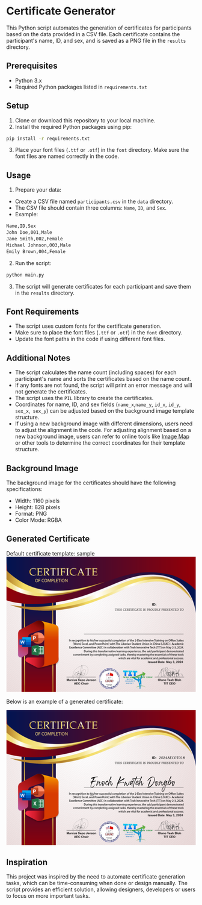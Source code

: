 # Certificate Generator

This Python script automates the generation of certificates for participants based on the data provided in a CSV file. Each certificate contains the participant's name, ID, and sex, and is saved as a PNG file in the `results` directory.

## Prerequisites

- Python 3.x
- Required Python packages listed in `requirements.txt`

## Setup

1. Clone or download this repository to your local machine.
2. Install the required Python packages using pip:

```bash
pip install -r requirements.txt
```
3. Place your font files (`.ttf` or `.otf`) in the `font` directory. Make sure the font files are named correctly in the code.

## Usage
1. Prepare your data:
- Create a CSV file named `participants.csv` in the `data` directory.
- The CSV file should contain three columns: `Name`, `ID`, and `Sex`.
- Example:
```bash
Name,ID,Sex
John Doe,001,Male
Jane Smith,002,Female
Michael Johnson,003,Male
Emily Brown,004,Female
```
2. Run the script:

```bash
python main.py
```
3. The script will generate certificates for each participant and save them in the `results` directory.

## Font Requirements

- The script uses custom fonts for the certificate generation.
- Make sure to place the font files (`.ttf` or `.otf`) in the `font` directory.
- Update the font paths in the code if using different font files.

## Additional Notes

- The script calculates the name count (including spaces) for each participant's name and sorts the certificates based on the name count.
- If any fonts are not found, the script will print an error message and will not generate the certificates.
- The script uses the `PIL` library to create the certificates.
- Coordinates for name, ID, and sex fields (`name_x`,`name_y`, `id_x`, `id_y`, `sex_x`,` sex_y`) can be adjusted based on the background image template structure. 
- If using a new background image with different dimensions, users need to adjust the alignment in the code. For adjusting alignment based on a new background image, users can refer to online tools like [Image Map](https://www.image-map.net/) or other tools to determine the correct coordinates for their template structure.

## Background Image

The background image for the certificates should have the following specifications:
- Width: 1160 pixels
- Height: 828 pixels
- Format: PNG
- Color Mode: RGBA

## Generated Certificate
Default certificate template: sample
![Template Certificate](certificate/cert_background.png)

Below is an example of a generated certificate:

![Generated Certificate](certificate/results/Enoch_Kwateh_Dongbo_certificate.png)

## Inspiration
This project was inspired by the need to automate certificate generation tasks, which can be time-consuming when done or design manually. The script provides an efficient solution, allowing designers, developers or users to focus on more important tasks.